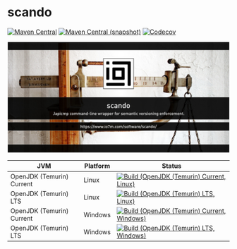 scando
===

[![Maven Central](https://img.shields.io/maven-central/v/com.io7m.scando/com.io7m.scando.svg?style=flat-square)](http://search.maven.org/#search%7Cga%7C1%7Cg%3A%22com.io7m.scando%22)
[![Maven Central (snapshot)](https://img.shields.io/nexus/s/https/s01.oss.sonatype.org/com.io7m.scando/com.io7m.scando.svg?style=flat-square)](https://s01.oss.sonatype.org/content/repositories/snapshots/com/io7m/scando/)
[![Codecov](https://img.shields.io/codecov/c/github/io7m/scando.svg?style=flat-square)](https://codecov.io/gh/io7m/scando)

![scando](./src/site/resources/scando.jpg?raw=true)

| JVM | Platform | Status |
|-----|----------|--------|
| OpenJDK (Temurin) Current | Linux | [![Build (OpenJDK (Temurin) Current, Linux)](https://img.shields.io/github/actions/workflow/status/io7m/scando/main.linux.temurin.current.yml)](https://github.com/io7m/scando/actions?query=workflow%3Amain.linux.temurin.current)|
| OpenJDK (Temurin) LTS | Linux | [![Build (OpenJDK (Temurin) LTS, Linux)](https://img.shields.io/github/actions/workflow/status/io7m/scando/main.linux.temurin.lts.yml)](https://github.com/io7m/scando/actions?query=workflow%3Amain.linux.temurin.lts)|
| OpenJDK (Temurin) Current | Windows | [![Build (OpenJDK (Temurin) Current, Windows)](https://img.shields.io/github/actions/workflow/status/io7m/scando/main.windows.temurin.current.yml)](https://github.com/io7m/scando/actions?query=workflow%3Amain.windows.temurin.current)|
| OpenJDK (Temurin) LTS | Windows | [![Build (OpenJDK (Temurin) LTS, Windows)](https://img.shields.io/github/actions/workflow/status/io7m/scando/main.windows.temurin.lts.yml)](https://github.com/io7m/scando/actions?query=workflow%3Amain.windows.temurin.lts)|
